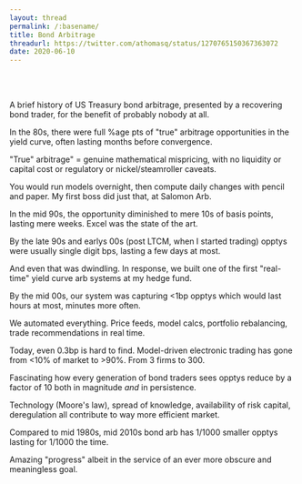 ```yaml
---
layout: thread
permalink: /:basename/
title: Bond Arbitrage
threadurl: https://twitter.com/athomasq/status/1270765150367363072
date: 2020-06-10
---
```


<br/>
<br/>

A brief history of US Treasury bond arbitrage, presented by a recovering bond trader, for the benefit of probably nobody at all.

In the 80s, there were full %age pts of "true" arbitrage opportunities in the yield curve, often lasting months before convergence.

"True" arbitrage" = genuine mathematical mispricing, with no liquidity or capital cost or regulatory or nickel/steamroller caveats.

You would run models overnight, then compute daily changes with pencil and paper. My first boss did just that, at Salomon Arb.

In the mid 90s, the opportunity diminished to mere 10s of basis points, lasting mere weeks. Excel was the state of the art.

By the late 90s and earlys 00s (post LTCM, when I started trading) opptys were usually single digit bps, lasting a few days at most.

And even that was dwindling. In response, we built one of the first "real-time" yield curve arb systems at my hedge fund. 

By the mid 00s, our system was capturing <1bp opptys which would last hours at most, minutes more often. 

We automated everything. Price feeds, model calcs, portfolio rebalancing, trade recommendations in real time.

Today, even 0.3bp is hard to find. Model-driven electronic trading has gone from <10% of market to >90%. From 3 firms to 300.

Fascinating how every generation of bond traders sees opptys reduce by a factor of 10 both in magnitude *and* in persistence. 

Technology (Moore's law), spread of knowledge, availability of risk capital, deregulation all contribute to way more efficient market.

Compared to mid 1980s, mid 2010s bond arb has 1/1000 smaller opptys lasting for 1/1000 the time. 

Amazing "progress" albeit in the service of an ever more obscure and meaningless goal.
